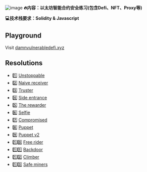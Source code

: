 ![image](https://user-images.githubusercontent.com/93460127/204433577-99db069b-4962-4ebe-a582-a28090c36607.png)
  **:fire:内容：以太坊智能合约安全练习(包含Defi、NFT、Proxy等)**

  **:computer:技术栈要求：Solidity & Javascript**

  ## Playground

  Visit [damnvulnerabledefi.xyz](https://damnvulnerabledefi.xyz)

  ## Resolutions
  + :one:  [Unstoppable]()
  + :two:	 [Naive receiver]()
  + :three:	 [Truster]()
  + :four:	 [Side entrance]()
  + :five:	 [The rewarder]()
  + :six:	 [Selfie]()
  + :seven:	 [Compromised]()
  + :eight:	 [Puppet]()
  + :nine:	 [Puppet v2]()
  + :one::zero:	 [Free rider]()
  + :one::one:	 [Backdoor]()
  + :one::two:	 [Climber]()
  + :one::three:	 [Safe miners]()
